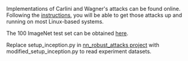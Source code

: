 Implementations of Carlini and Wagner's attacks can be found online. Following the [instructions](https://github.com/carlini/nn_robust_attacks), you will be able to get those attacks up and running on most Linux-based systems.

The 100 ImageNet test set can be obtained [here](https://pan.baidu.com/s/1TfrJzb5rBqKC5CkKiG93vg).

Replace setup_inception.py in [nn_robust_attacks project](https://github.com/carlini/nn_robust_attacks) with modified_setup_inception.py to read experiment datasets.
